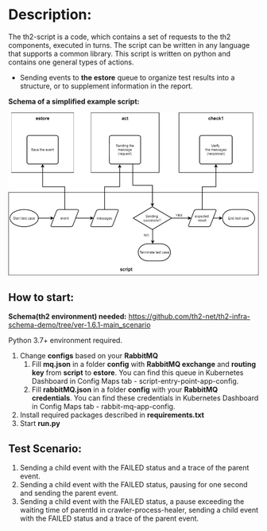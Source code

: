 # Description:
The th2-script is a code, which contains a set of requests to the th2 components, executed in turns. The script can be written in any language that supports a common library. This script is written on python and contains one general types of actions.

* Sending events to **the estore** queue to organize test results into a structure, or to supplement information in the report.

**Schema of a simplified example script:**

<img src="https://github.com/th2-net/th2-documentation/blob/master/images/demo-ver154-main/script-base-flow.png" data-canonical-src="https://github.com/th2-net/th2-documentation/blob/master/images/demo-ver154-main/script-base-flow.png"  />

## How to start:
**Schema(th2 environment) needed:** https://github.com/th2-net/th2-infra-schema-demo/tree/ver-1.6.1-main_scenario

Python 3.7+ environment required.
1. Change **configs** based on your **RabbitMQ**
    1. Fill **mq.json** in a folder **config** with **RabbitMQ exchange** and **routing key** from **script** to **estore**. You can find this queue in Kubernetes Dashboard in Config Maps tab - script-entry-point-app-config. 
    1. Fill **rabbitMQ.json** in a folder **config** with your **RabbitMQ credentials**. You can find these credentials in Kubernetes Dashboard in Config Maps tab - rabbit-mq-app-config.
1. Install required packages described in **requirements.txt**
1. Start **run.py**

## Test Scenario:

1. Sending a child event with the FAILED status and a trace of the parent event.
2. Sending a child event with the FAILED status, pausing for one second and sending the parent event.
3. Sending a child event with the FAILED status, a pause exceeding the waiting time of parentId in crawler-process-healer, sending a child event with the FAILED status and a trace of the parent event.



